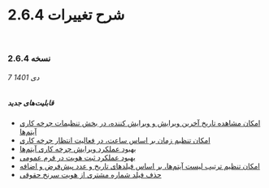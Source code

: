 # شرح تغییرات 2.6.4
<br>

### نسخه 2.6.4
###### 7 دی 1401
##### قابلیت‌های جدید
- [امکان مشاهده تاریخ آخرین ویرایش و ویرایش کننده، در بخش تنظیمات چرخه‌ کاری آیتم‌ها]()
- [امکان تنظیم زمان بر اساس ساعت، در فعالیت انتظار چرخه کاری]()
- [بهبود عملکرد ویرایش چرخه‌ کاری آیتم‌ها ]()
- [ بهبود عملکرد ثبت هویت در فرم عمومی ]()
- [امکان تنظیم ترتیب لیست آیتم‌ها، بر اساس فیلدهای تاریخ و عدد  پیش‌فرض و اضافه]()
- [حذف فیلد شماره مشتری از هویت سرنخ حقوقی ]()

